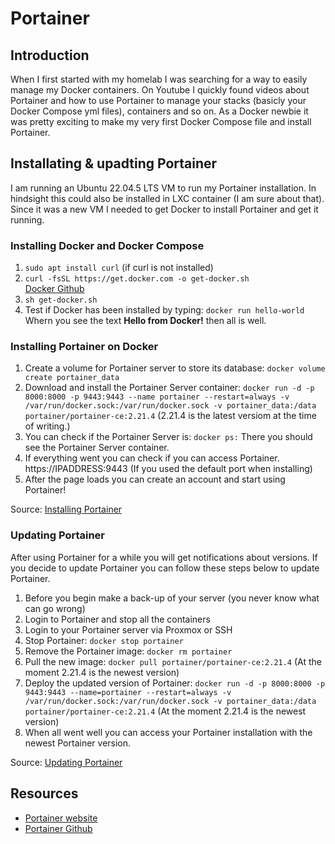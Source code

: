 # Portainer

## Introduction
When I first started with my homelab I was searching for a way to easily manage my Docker containers.
On Youtube I quickly found videos about Portainer and how to use Portainer to manage your stacks (basicly your Docker Compose yml files), containers and so on.
As a Docker newbie it was pretty exciting to make my very first Docker Compose file and install Portainer.

## Installating & upadting Portainer
I am running an Ubuntu 22.04.5 LTS VM to run my Portainer installation.
In hindsight this could also be installed in LXC container (I am sure about that).
Since it was a new VM I needed to get Docker to install Portainer and get it running.

### Installing Docker and Docker Compose
1. `sudo apt install curl` (if curl is not installed)
2. `curl -fsSL https://get.docker.com -o get-docker.sh`  
    [Docker Github](https://github.com/docker/docker-install)
3. `sh get-docker.sh`
4. Test if Docker  has been installed by typing: `docker run hello-world`
    Whern you see the text **Hello from Docker!** then all is well.

### Installing Portainer on Docker
1. Create a volume for Portainer server to store its database: `docker volume create portainer_data`
2. Download and install the Portainer Server container: `docker run -d -p 8000:8000 -p 9443:9443 --name portainer --restart=always -v /var/run/docker.sock:/var/run/docker.sock -v portainer_data:/data portainer/portainer-ce:2.21.4` (2.21.4 is the latest versiom at the time of writing.)
3. You can check if the Portainer Server is: `docker ps:`
    There you should see the Portainer Server container.
4. If everything went you can check if you can access Portainer.
    https://IPADDRESS:9443 (If you used the default port when installing)
5. After the page loads you can create an account and start using Portainer!

Source: [Installing Portainer](https://docs.portainer.io/start/install-ce/server/docker/linux)


### Updating Portainer
After using Portainer for a while you will get notifications about versions.
If you decide to update Portainer you can follow these steps below to update Portainer.

1. Before you begin make a back-up of your server (you never know what can go wrong)
2. Login to Portainer and stop all the containers
3. Login to your Portainer server via Proxmox or SSH
4. Stop Portainer: `docker stop portainer`
5. Remove the Portainer image: `docker rm portainer`
6. Pull the new image: `docker pull portainer/portainer-ce:2.21.4` (At the moment 2.21.4 is the newest version)
7. Deploy the updated version of Portainer: `docker run -d -p 8000:8000 -p 9443:9443 --name=portainer --restart=always -v /var/run/docker.sock:/var/run/docker.sock -v portainer_data:/data portainer/portainer-ce:2.21.4` (At the moment 2.21.4 is the newest version)
8. When all went well you can access your Portainer installation with the newest Portainer version.

Source: [Updating Portainer](https://docs.portainer.io/start/upgrade)

## Resources
- [Portainer website](https://www.portainer.io/)
- [Portainer Github](https://github.com/portainer/portainer)